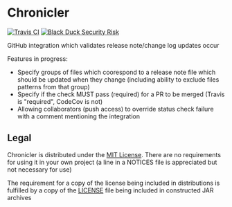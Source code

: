 # Chronicler

[![Travis CI](https://img.shields.io/travis/StarChart-Labs/chronicler.svg?branch=master)](https://travis-ci.org/StarChart-Labs/chronicler) [![Black Duck Security Risk](https://copilot.blackducksoftware.com/github/groups/StarChart-Labs/locations/chronicler/public/results/branches/master/badge-risk.svg)](https://copilot.blackducksoftware.com/github/groups/StarChart-Labs/locations/chronicler/public/results/branches/master)

GitHub integration which validates release note/change log updates occur

Features in progress:

- Specify groups of files which coorespond to a release note file which should be updated when they change (including ability to exclude files patterns from that group)
- Specify if the check MUST pass (required) for a PR to be merged (Travis is "required", CodeCov is not)
- Allowing collaborators (push access) to override status check failure with a comment mentioning the integration

## Legal

Chronicler is distributed under the [MIT License](https://opensource.org/licenses/MIT). There are no requirements for using it in your own project (a line in a NOTICES file is appreciated but not necessary for use)

The requirement for a copy of the license being included in distributions is fulfilled by a copy of the [LICENSE](./LICENSE) file being included in constructed JAR archives
